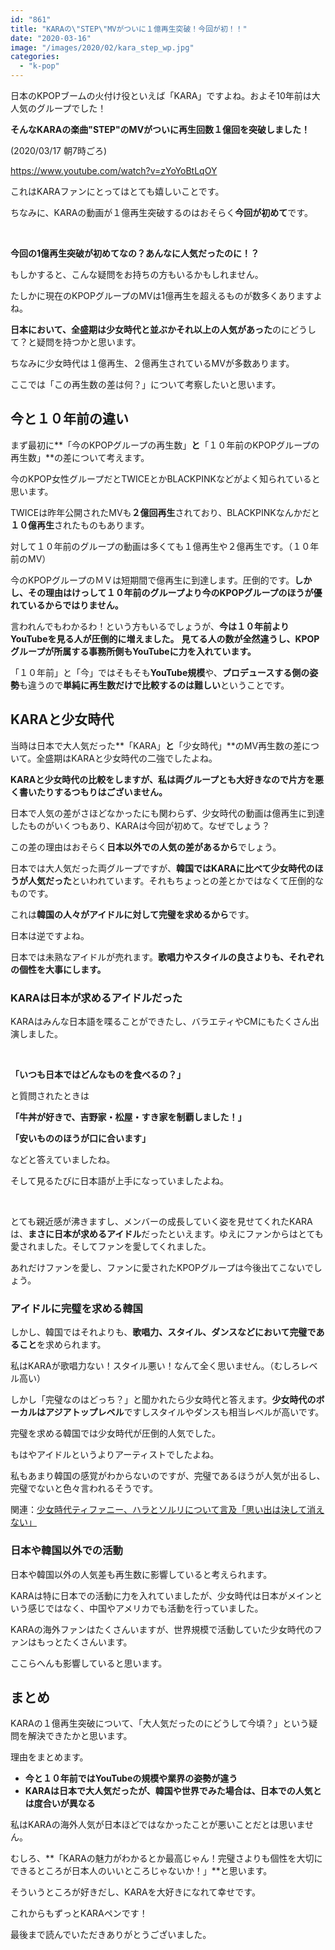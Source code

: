 ```yaml
---
id: "861"
title: "KARAの\"STEP\"MVがついに１億再生突破！今回が初！！"
date: "2020-03-16"
image: "/images/2020/02/kara_step_wp.jpg"
categories: 
  - "k-pop"
---
```


日本のKPOPブームの火付け役といえば「KARA」ですよね。およそ10年前は大人気のグループでした！

**そんなKARAの楽曲"STEP"のMVがついに再生回数１億回を突破しました！**

(2020/03/17 朝7時ごろ)

https://www.youtube.com/watch?v=zYoYoBtLqOY

これはKARAファンにとってはとても嬉しいことです。

ちなみに、KARAの動画が１億再生突破するのはおそらく**今回が初めて**です。

 

**今回の1億再生突破が初めてなの？あんなに人気だったのに！？**

もしかすると、こんな疑問をお持ちの方もいるかもしれません。

たしかに現在のKPOPグループのMVは1億再生を超えるものが数多くありますよね。

**日本において、全盛期は少女時代と並ぶかそれ以上の人気があった**のにどうして？と疑問を持つかと思います。

ちなみに少女時代は１億再生、２億再生されているMVが多数あります。

ここでは「この再生数の差は何？」について考察したいと思います。

## 今と１０年前の違い

まず最初に**「今のKPOPグループの再生数」**と**「１０年前のKPOPグループの再生数」**の差について考えます。

今のKPOP女性グループだとTWICEとかBLACKPINKなどがよく知られていると思います。

TWICEは昨年公開されたMVも**２億回再生**されており、BLACKPINKなんかだと**１０億再生**されたものもあります。

対して１０年前のグループの動画は多くても１億再生や２億再生です。（１０年前のMV）

今のKPOPグループのＭＶは短期間で億再生に到達します。圧倒的です。**しかし、その理由はけっして１０年前のグループより今のKPOPグループのほうが優れているからではりません。**

言われんでもわかるわ！という方もいるでしょうが、**今は１０年前よりYouTubeを見る人が圧倒的に増えました。** **見てる人の数が全然違うし、KPOPグループが所属する事務所側もYouTubeに力を入れています。**

「１０年前」と「今」ではそもそも**YouTube規模**や、**プロデュースする側の姿勢**も違うので**単純に再生数だけで比較するのは難しい**ということです。

## KARAと少女時代

当時は日本で大人気だった**「KARA」**と**「少女時代」**のMV再生数の差について。全盛期はKARAと少女時代の二強でしたよね。

**KARAと少女時代の比較をしますが、私は両グループとも大好きなので片方を悪く書いたりするつもりはございません。**

日本で人気の差がさほどなかったにも関わらず、少女時代の動画は億再生に到達したものがいくつもあり、KARAは今回が初めて。なぜでしょう？

この差の理由はおそらく**日本以外での人気の差があるから**でしょう。

日本では大人気だった両グループですが、**韓国ではKARAに比べて少女時代のほうが人気だった**といわれています。それもちょっとの差とかではなくて圧倒的なものです。

これは**韓国の人々がアイドルに対して完璧を求めるから**です。

日本は逆ですよね。

日本では未熟なアイドルが売れます。**歌唱力やスタイルの良さよりも、それぞれの個性を大事にします。**

### KARAは日本が求めるアイドルだった

KARAはみんな日本語を喋ることができたし、バラエティやCMにもたくさん出演しました。

 

**「いつも日本ではどんなものを食べるの？」**

と質問されたときは

**「牛丼が好きで、吉野家・松屋・すき家を制覇しました！」**

**「安いもののほうが口に合います」**

などと答えていましたね。

そして見るたびに日本語が上手になっていましたよね。

 

とても親近感が沸きますし、メンバーの成長していく姿を見せてくれたKARAは、**まさに日本が求めるアイドル**だったといえます。ゆえにファンからはとても愛されました。そしてファンを愛してくれました。

あれだけファンを愛し、ファンに愛されたKPOPグループは今後出てこないでしょう。

### アイドルに完璧を求める韓国

しかし、韓国ではそれよりも、**歌唱力、スタイル、ダンスなどにおいて完璧であること**を求められます。

私はKARAが歌唱力ない！スタイル悪い！なんて全く思いません。（むしろレベル高い）

しかし「完璧なのはどっち？」と聞かれたら少女時代と答えます。**少女時代のボーカルはアジアトップレベル**ですしスタイルやダンスも相当レベルが高いです。

完璧を求める韓国では少女時代が圧倒的人気でした。

もはやアイドルというよりアーティストでしたよね。

私もあまり韓国の感覚がわからないのですが、完璧であるほうが人気が出るし、完璧でないと色々言われるそうです。

関連：[少女時代ティファニー、ハラとソルリについて言及「思い出は決して消えない」](https://tialight.com/1097?old=https://tialight.com/?p=1097)

### 日本や韓国以外での活動

日本や韓国以外の人気差も再生数に影響していると考えられます。

KARAは特に日本での活動に力を入れていましたが、少女時代は日本がメインという感じではなく、中国やアメリカでも活動を行っていました。

KARAの海外ファンはたくさんいますが、世界規模で活動していた少女時代のファンはもっとたくさんいます。

ここらへんも影響していると思います。

## まとめ

KARAの１億再生突破について、「大人気だったのにどうして今頃？」という疑問を解決できたかと思います。

理由をまとめます。

- **今と１０年前ではYouTubeの規模や業界の姿勢が違う**
- **KARAは日本で大人気だったが、韓国や世界でみた場合は、日本での人気とは度合いが異なる**

私はKARAの海外人気が日本ほどではなかったことが悪いことだとは思いません。

むしろ、**「KARAの魅力がわかるとか最高じゃん！完璧さよりも個性を大切にできるところが日本人のいいところじゃないか！」**と思います。

そういうところが好きだし、KARAを大好きになれて幸せです。

これからもずっとKARAペンです！

最後まで読んでいただきありがとうございました。
